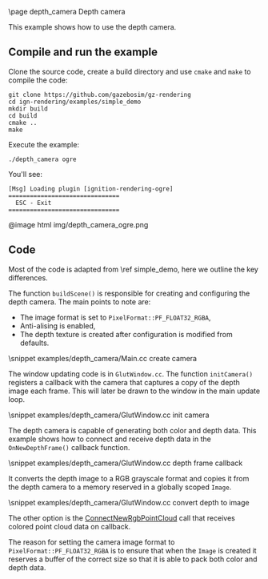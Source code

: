 \page depth_camera Depth camera

This example shows how to use the depth camera.

## Compile and run the example

Clone the source code, create a build directory and use `cmake` and `make` to compile the code:

```{.sh}
git clone https://github.com/gazebosim/gz-rendering
cd ign-rendering/examples/simple_demo
mkdir build
cd build
cmake ..
make
```

Execute the example:

```{.sh}
./depth_camera ogre
```

You'll see:

```{.sh}
[Msg] Loading plugin [ignition-rendering-ogre]
===============================
  ESC - Exit                   
===============================
```

@image html img/depth_camera_ogre.png

## Code

Most of the code is adapted from \ref simple_demo, here we outline the key differences. 

The function `buildScene()` is responsible for creating and configuring the depth camera.
The main points to note are:

- The image format is set to `PixelFormat::PF_FLOAT32_RGBA`,
- Anti-alising is enabled,
- The depth texture is created after configuration is modified from defaults.

\snippet examples/depth_camera/Main.cc create camera

The window updating code is in `GlutWindow.cc`. The function `initCamera()`
registers a callback with the camera that captures a copy of
the depth image each frame. This will later be drawn to the window in
the main update loop.

\snippet examples/depth_camera/GlutWindow.cc init camera

The depth camera is capable of generating both color and depth data.
This example shows how to connect and receive depth data in the
`OnNewDepthFrame()` callback function.

\snippet examples/depth_camera/GlutWindow.cc depth frame callback

It converts the depth image to a RGB grayscale format and copies it from the
depth camera to a memory reserved in a globally scoped `Image`.

\snippet examples/depth_camera/GlutWindow.cc convert depth to image

The other option is the [ConnectNewRgbPointCloud](https://github.com/gazebosim/gz-rendering/blob/ign-rendering7/include/ignition/rendering/DepthCamera.hh#L58) call that receives colored point cloud data on callback.

The reason for setting the camera image format to `PixelFormat::PF_FLOAT32_RGBA`
is to ensure that when the `Image` is created it reserves a buffer of the
correct size so that it is able to pack both color and depth data.
